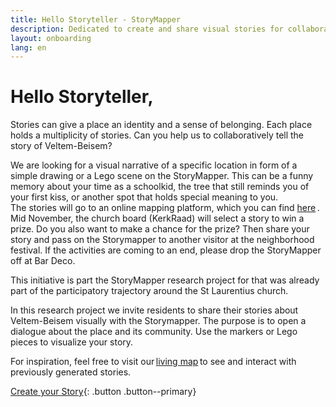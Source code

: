 ```yaml
---
title: Hello Storyteller - StoryMapper
description: Dedicated to create and share visual stories for collaborative community mapping and sense-making. Start a story and share your ideas.
layout: onboarding
lang: en
---
```

# Hello Storyteller,

Stories can give a place an identity and a sense of belonging. Each place holds a multiplicity of stories. Can you help us to collaboratively tell the story of Veltem-Beisem? 
 
We are looking for a visual narrative of a specific location in form of a simple drawing or a Lego scene on the StoryMapper. This can be a funny memory about your time as a schoolkid, the tree that still reminds you of your first kiss, or another spot that holds special meaning to you.  
The stories will go to an online mapping platform, which you can find <a href="https://padlet.com/hannevrebos/f2579e9x3zu6njfr" target="_blank">here</a> . Mid November, the church board (KerkRaad) will select a story to win a prize. Do you also want to make a chance for the prize? Then share your story and pass on the Storymapper to another visitor at the neighborhood festival. If the activities are coming to an end, please drop the StoryMapper off at Bar Deco. 
 
This initiative is part the StoryMapper research project for that was already part of the participatory trajectory around the St Laurentius church.  
 
In this research project we invite residents to share their stories about Veltem-Beisem visually with the Storymapper. The purpose is to open a dialogue about the place and its community. Use the markers or Lego pieces to visualize your story. 
 
For inspiration, feel free to visit our <a href="https://padlet.com/hannevrebos/f2579e9x3zu6njfr" target="_blank">living map</a> to see and interact with previously generated stories. 

[Create your Story](your-story.html){: .button .button--primary}
